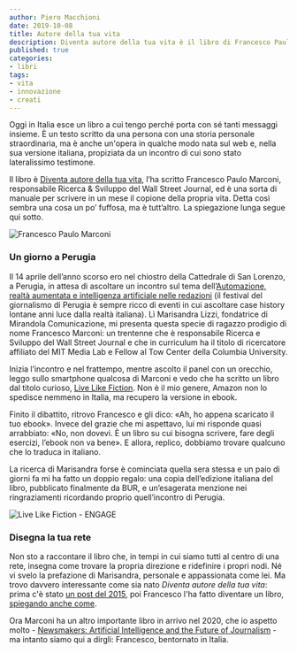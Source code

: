```yaml
---
author: Piero Macchioni
date: 2019-10-08
title: Autore della tua vita
description: Diventa autore della tua vita è il libro di Francesco Paulo Marconi che insegna a scrivere in un mese il copione della propria vita.
published: true
categories:
- libri
tags:
- vita
- innovazione
- creati
---
```


Oggi in Italia esce un libro a cui tengo perché porta con sé tanti messaggi insieme. È un testo scritto da una persona con una storia personale straordinaria, ma è anche un'opera in qualche modo nata sul web e, nella sua versione italiana, propiziata da un incontro di cui sono stato lateralissimo testimone. 

Il libro è [Diventa autore della tua vita](https://bur.rizzolilibri.it/libri/diventa-autore-della-tua-vita/), l’ha scritto Francesco Paulo Marconi, responsabile Ricerca & Sviluppo del Wall Street Journal, ed è una sorta di manuale per scrivere in un mese il copione della propria vita. Detta così sembra una cosa un po’ fuffosa, ma è tutt’altro. La spiegazione lunga segue qui sotto. 

![Francesco Paulo Marconi](https://macchioni.cc/images/vault/marconi2.jpg)


### Un giorno a Perugia
Il 14 aprile dell’anno scorso ero nel chiostro della Cattedrale di San Lorenzo, a Perugia, in attesa di ascoltare un incontro sul tema dell’[Automazione, realtà aumentata e intelligenza artificiale nelle redazioni](https://www.festivaldelgiornalismo.com/programme/2018/automation-augmentation-and-ai-in-the-newsroom) (il festival del giornalismo di Perugia è  sempre ricco di eventi in cui ascoltare case history lontane anni luce dalla realtà italiana). Lì Marisandra Lizzi, fondatrice di Mirandola Comunicazione, mi presenta questa specie di ragazzo prodigio di nome Francesco Marconi: un trentenne che è responsabile Ricerca e Sviluppo del Wall Street Journal e che in curriculum ha il titolo di ricercatore affiliato del MIT Media Lab e Fellow al Tow Center della Columbia University. 

Inizia l’incontro e nel frattempo, mentre ascolto il panel con un orecchio, leggo sullo smartphone qualcosa di Marconi e vedo che ha scritto un libro dal titolo curioso, [Live Like Fiction](https://www.amazon.com/Live-Like-Fiction-Become-Author/dp/0986148350). Non è il mio genere, Amazon non lo spedisce nemmeno in Italia, ma recupero la versione in ebook. 

Finito il dibattito, ritrovo Francesco e gli dico: «Ah, ho appena scaricato il tuo ebook». Invece del grazie che mi aspettavo, lui mi risponde quasi arrabbiato: «No, non dovevi. È un libro su cui bisogna scrivere, fare degli esercizi, l’ebook non va bene». E allora, replico, dobbiamo trovare qualcuno che lo traduca in italiano. 

La ricerca di Marisandra forse è cominciata quella sera stessa e un paio di giorni fa mi ha fatto un doppio regalo: una copia dell’edizione italiana del libro, pubblicato finalmente da BUR, e un’esagerata menzione nei ringraziamenti ricordando proprio quell’incontro di Perugia. 

![Live Like Fiction - ENGAGE](https://macchioni.cc/images/vault/engage.jpg)

### Disegna la tua rete
Non sto a raccontare il libro che, in tempi in cui siamo tutti al centro di una rete, insegna come trovare la propria direzione e ridefinire i propri nodi. Né vi svelo la prefazione di Marisandra, personale e appassionata come lei. Ma trovo davvero interessante come sia nato _Diventa autore della tua vita_: prima c'è stato [un post del 2015](https://medium.com/frankly-speaking/frankly-speaking-how-i-found-purpose-38fe929e70bb), poi Francesco l'ha fatto diventare un libro, [spiegando anche come](https://www.linkedin.com/pulse/how-turn-blog-post-book-francesco-marconi). 

Ora Marconi ha un altro importante libro in arrivo nel 2020, che io aspetto molto - [Newsmakers: Artificial Intelligence and the Future of Journalism](https://www.amazon.it/Newsmakers-Artificial-Intelligence-Future-Journalism/dp/0231191375) - ma intanto siamo qui a dirgli: Francesco, bentornato in Italia.
